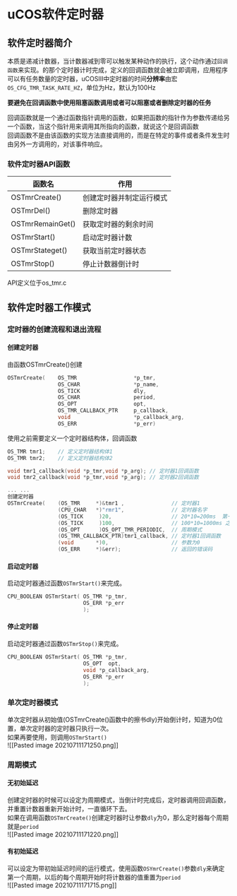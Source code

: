 # uCOS软件定时器
## 软件定时器简介
本质是递减计数器，当计数器减到零可以触发某种动作的执行，这个动作通过`回调函数`来实现。的那个定时器计时完成，定义的回调函数就会被立即调用，应用程序可以有任务数量的定时器，uCOSIII中定时器的时间**分辨率**由宏`OS_CFG_TMR_TASK_RATE_HZ`，单位为Hz，默认为100Hz  

**要避免在回调函数中使用阻塞函数调用或者可以阻塞或者删除定时器的任务**  

回调函数就是一个通过函数指针调用的函数，如果把函数的指针作为参数传递给另一个函数，当这个指针用来调用其所指向的函数，就说这个是回调函数  
回调函数不是由该函数的实现方法直接调用的，而是在特定的事件或者条件发生时由另外一方调用的，对该事件响应。  

### 软件定时器API函数

| 函数名           | 作用                     |
| ---------------- | ------------------------ |
| OSTmrCreate()    | 创建定时器并制定运行模式 |
| OSTmrDel()       | 删除定时器               |
| OSTmrRemainGet() | 获取定时器的剩余时间     |
| OSTmrStart()     | 启动定时器计数           |
| OSTmrStateget()  | 获取当前定时器状态       |
| OSTmrStop()      | 停止计数器倒计时         |

API定义位于os_tmr.c  

## 软件定时器工作模式
### 定时器的创建流程和退出流程
#### 创建定时器
由函数OSTmrCreate()创建
```c
OSTmrCreate(	OS_TMR					*p_tmr,
				OS_CHAR					*p_name,
				OS_TICK					dly,
				OS_CHAR					period,
				OS_OPT					opt,
				OS_TMR_CALLBACK_PTR		p_callback,
				void					*p_callback_arg,
				OS_ERR					*p_err)
```
使用之前需要定义一个定时器结构体，回调函数
```c
OS_TMR tmr1;	// 定义定时器结构体1
OS_TMR tmr2;	// 定义定时器结构体2

void tmr1_callback(void *p_tmr,void *p_arg); // 定时器1回调函数
void tmr2_callback(void *p_tmr,void *p_arg); // 定时器2回调函数

... ...
创建定时器
OSTmrCreate(	(OS_TMR  	*)&tmr1 ,				// 定时器1
				(CPU_CHAR	*)"rmr1",				// 定时器名字
				(OS_TICK	 )20,					// 20*10=200ms	第一个周期
				(OS_TICK	 )100,					// 100*10=1000ms 之后的延时
				(OS_OPT	 	 )OS_OPT_TMR_PERIODIC,	// 周期模式
				(OS_TMR_CALLBACK_PTR)tmr1_callback,	// 定时器1回调函数
				(void 		*)0,					// 参数为0
				(OS_ERR		*)&err);				// 返回的错误码


```

#### 启动定时器

启动定时器通过函数`OSTmrStart()`来完成。  
```c
CPU_BOOLEAN	OSTmrStart(	OS_TMR *p_tmr,
						OS_ERR *p_err
						);
```

#### 停止定时器

启动定时器通过函数`OSTmrStop()`来完成。  
```c
CPU_BOOLEAN	OSTmrStart(	OS_TMR *p_tmr,
						OS_OPT	opt,
						void *p_callback_arg,
						OS_ERR *p_err
						);
```

### 单次定时器模式
单次定时器从初始值(OSTmrCreate()函数中的擦书dly)开始倒计时，知道为0位置，单次定时器的定时器只执行一次。  
如果再要使用，则调用`OSTmrStart()`  
![[Pasted image 20210711171250.png]]

### 周期模式
#### 无初始延迟
创建定时器的时候可以设定为周期模式，当倒计时完成后，定时器调用回调函数，并重置计数器重新开始计时，一直循环下去。  
如果在调用函数`OSTmrCreate()`创建定时器时让参数`dly`为0，那么定时器每个周期就是`period`  
![[Pasted image 20210711171220.png]]

#### 有初始延迟
可以设定为带初始延迟时间的运行模式，使用函数`OSYmrCreate()`参数`dly`来确定第一个周期，以后的每个周期开始时将计数器的值重置为`period`  
![[Pasted image 20210711171715.png]]
